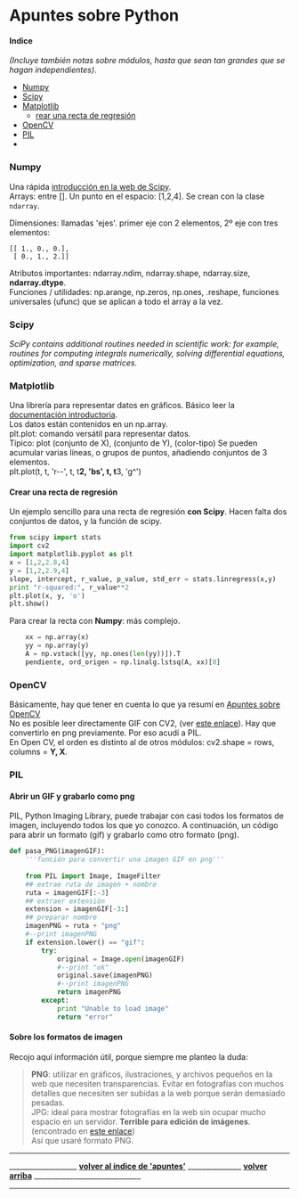# Apuntes sobre Python
#### Indice
*(Incluye también notas sobre módulos, hasta que sean tan grandes que se hagan independientes)*.  

- [Numpy](#numpy)  
- [Scipy](#scipy)  
- [Matplotlib](#matplotlib)  
    - [rear una recta de regresión](#crear-una-recta-de-regresión)
- [OpenCV](#opencv)  
- [PIL](#pil)  
- [](#)

### Numpy 
Una rápida [introducción en la web de Scipy](https://docs.scipy.org/doc/numpy-1.15.0/user/quickstart.html).  
Arrays: entre []. Un punto en el espacio: [1,2,4].
Se crean con la clase `ndarray`.  

Dimensiones: llamadas 'ejes'. primer eje con 2 elementos, 2º eje con tres elementos: 
```
[[ 1., 0., 0.],
 [ 0., 1., 2.]]
 ```
 Atributos importantes: ndarray.ndim, ndarray.shape, ndarray.size, **ndarray.dtype**.  
 Funciones / utilidades: np.arange, np.zeros, np.ones, .reshape, funciones universales (ufunc) que se aplican a todo el array a la vez.  
 
 
### Scipy
_SciPy contains additional routines needed in scientific work: for example, routines for computing integrals numerically, solving differential equations, optimization, and sparse matrices._

### Matplotlib
Una librería para representar datos en gráficos. Básico leer la [documentación introductoria](https://matplotlib.org/tutorials/introductory/usage.html#sphx-glr-tutorials-introductory-usage-py).  
Los datos están contenidos en un np.array.  
plt.plot: comando versátil para representar datos.  
Típico: plot (conjunto de X), (conjunto de Y), (color-tipo)
Se pueden acumular varias líneas, o grupos de puntos, añadiendo conjuntos de 3 elementos.  
plt.plot(t, t, 'r--', t, t**2, 'bs', t, t**3, 'g^')  

#### Crear una recta de regresión
Un ejemplo sencillo para una recta de regresión **con Scipy**. Hacen falta dos conjuntos de datos, y la función de scipy.  
```python
from scipy import stats
import cv2
import matplotlib.pyplot as plt
x = [1,2,2.8,4]
y = [1,2,2.9,4]
slope, intercept, r_value, p_value, std_err = stats.linregress(x,y)
print "r-squared:", r_value**2
plt.plot(x, y, 'o')
plt.show()
```
Para crear la recta con **Numpy**:  más complejo.  
```python
    xx = np.array(x)
    yy = np.array(y)
    A = np.vstack([yy, np.ones(len(yy))]).T
    pendiente, ord_origen = np.linalg.lstsq(A, xx)[0]
```


### OpenCV
Básicamente, hay que tener en cuenta lo que ya resumí en [Apuntes sobre OpenCV](https://github.com/luisgentil/apuntes/blob/master/OpenCV.md)  
No es posible leer directamente GIF con CV2, (ver [este enlace](http://answers.opencv.org/question/185929/how-to-read-gif-in-python/ )). Hay que convertirlo en png previamente. Por eso acudí a PIL.   
En Open CV, el orden es distinto al de otros módulos: cv2.shape = rows, columns = **Y, X**.  

### PIL
#### Abrir un GIF y grabarlo como png
PIL, Python Imaging Library, puede trabajar con casi todos los formatos de imagen, incluyendo todos los que yo conozco. A continuación, un código para abrir un formato (gif) y grabarlo como otro formato (png).  
```python
def pasa_PNG(imagenGIF):
    '''función para convertir una imagen GIF en png'''
    
    from PIL import Image, ImageFilter
    ## extrae ruta de imagen + nombre
    ruta = imagenGIF[:-3]
    ## extraer extensión
    extension = imagenGIF[-3:]
    ## preparar nombre
    imagenPNG = ruta + "png"
    #--print imagenPNG
    if extension.lower() == "gif":
        try:
            original = Image.open(imagenGIF)
            #--print "ok"
            original.save(imagenPNG)
            #--print imagenPNG
            return imagenPNG
        except:
            print "Unable to load image"
            return "error"
```
#### Sobre los formatos de imagen
Recojo aquí información útil, porque siempre me planteo la duda:
> **PNG**: utilizar en gráficos, ilustraciones, y archivos pequeños en la web que necesiten transparencias. Evitar en fotografías con muchos detalles que necesiten ser subidas a la web porque serán demasiado pesadas.  
>JPG: ideal para mostrar fotografías en la web sin ocupar mucho espacio en un servidor. **Terrible para edición de imágenes**.  
> (encontrado en [este enlace](https://blogthinkbig.com/diferencia-entre-png-jpg-y-gif))  
Así que usaré formato PNG.  


_____
___________________ **[volver al índice de 'apuntes'](https://github.com/luisgentil/apuntes/blob/master/README.md)** _______________ **[volver arriba](#indice)** ______________________________
_____
